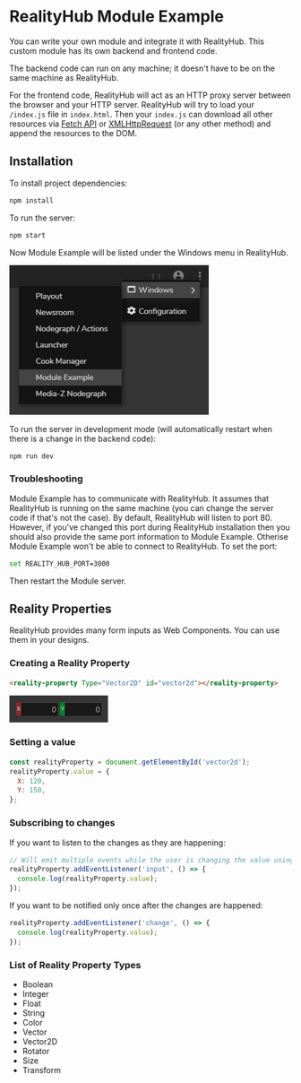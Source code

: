 # RealityHub Module Example

You can write your own module and integrate it with RealityHub. This custom module has its own backend and frontend code. 

The backend code can run on any machine; it doesn't have to be on the same machine as RealityHub. 

For the frontend code, RealityHub will act as an HTTP proxy server between the browser and your HTTP server. RealityHub
will try to load your `/index.js` file in `index.html`. Then your `index.js` can download all other resources via [Fetch API](https://developer.mozilla.org/en-US/docs/Web/API/Fetch_API) or [XMLHttpRequest](https://developer.mozilla.org/en-US/docs/Web/API/XMLHttpRequest)
(or any other method) and append the resources to the DOM.

## Installation

To install project dependencies:

```bash
npm install
```

To run the server:

```bash
npm start
```

Now Module Example will be listed under the Windows menu in RealityHub.

![Module Example Menu](./docs/module-example-menu.png "Module Example Menu")

To run the server in development mode (will automatically restart when there is a change in the backend code):

```bash
npm run dev
```

### Troubleshooting

Module Example has to communicate with RealityHub. It assumes that RealityHub is running on the same machine (you can change the server code if that's not the case). By default, RealityHub will listen to port 80. However, if you've changed this port during RealityHub installation then you should also provide the same port information to Module Example. Otherise Module Example won't be able to connect to RealityHub. To set the port:

```bash
set REALITY_HUB_PORT=3000
```

Then restart the Module server.

## Reality Properties

RealityHub provides many form inputs as Web Components. You can use them in your designs.

### Creating a Reality Property

```html
<reality-property Type="Vector2D" id="vector2d"></reality-property>
```

![Vector 2D](./docs/vector-2d.png "Vector 2D")

### Setting a value

```js
const realityProperty = document.getElementById('vector2d');
realityProperty.value = {
  X: 120,
  Y: 150,
};
```

### Subscribing to changes

If you want to listen to the changes as they are happening:

```js
// Will emit multiple events while the user is changing the value using a mouse.
realityProperty.addEventListener('input', () => {
  console.log(realityProperty.value);
});
```

If you want to be notified only once after the changes are happened:

```js
realityProperty.addEventListener('change', () => {
  console.log(realityProperty.value);
});
```

### List of Reality Property Types

* Boolean
* Integer
* Float
* String
* Color
* Vector
* Vector2D
* Rotator
* Size
* Transform
